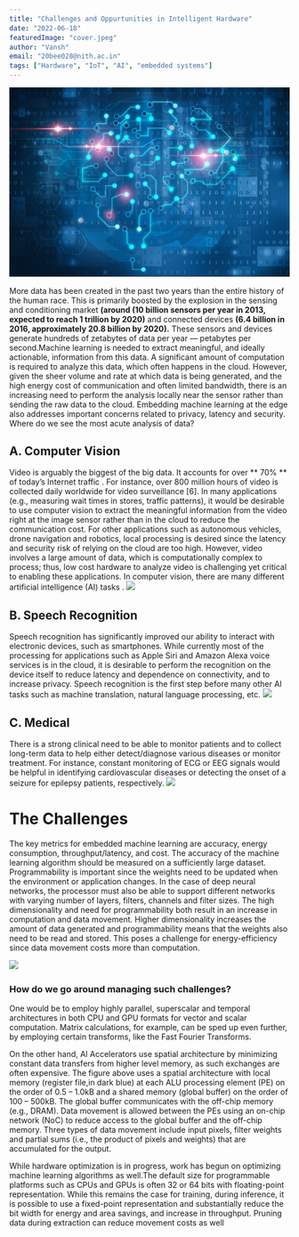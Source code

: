 ```yaml
---
title: "Challenges and Oppurtunities in Intelligent Hardware"
date: "2022-06-18"
featuredImage: "cover.jpeg"
author: "Vansh"
email: "20bee028@nith.ac.in"
tags: ["Hardware", "IoT", "AI", "embedded systems"]
---
```


![Cover Image](./cover.jpeg)

More data has been created in the past two years than the entire history of the human race.
This is primarily boosted by the explosion in the sensing and conditioning market **(around (10 billion sensors per year in 2013, expected to reach 1 trillion by 2020)** and connected devices **(6.4 billion in 2016, approximately 20.8 billion by 2020).** These sensors and devices generate hundreds of zetabytes of data per year — petabytes per second.Machine learning is needed to extract meaningful, and ideally actionable, information from this data. A significant amount of computation is required to analyze this data, which often happens in the cloud.
However, given the sheer volume and rate at which data is being generated, and the high energy cost of communication and often limited bandwidth, there is an increasing need to perform the analysis locally near the sensor rather than sending the raw data to the cloud. Embedding machine learning at the edge also addresses important concerns related to privacy, latency and security. Where do we see the most acute analysis of data?

## **A. Computer Vision**

Video is arguably the biggest of the big data. It accounts for over ** 70% ** of today’s Internet traffic . For instance, over 800 million hours of video is collected daily worldwide for video surveillance [6]. In many applications (e.g., measuring wait times in stores, traffic patterns), it would be desirable to use computer vision to extract the meaningful information from the video right at the image sensor rather than in the cloud to reduce the communication cost. For other applications such as autonomous vehicles, drone navigation and robotics, local processing is desired since the latency and security risk of relying on the cloud are too high. However, video involves a large amount of data, which is computationally complex to process; thus, low cost hardware to analyze video is challenging yet critical to enabling these applications. In computer vision, there are many different artificial intelligence (AI) tasks .
[![](https://miro.medium.com/max/1200/1*Mn8VKKEW-3rv6opELKZl8A.jpeg)](https://miro.medium.com/max/1200/1*Mn8VKKEW-3rv6opELKZl8A.jpeg)

## **B. Speech Recognition**

Speech recognition has significantly improved our ability to interact with electronic devices, such as smartphones. While currently most of the processing for applications such as Apple Siri and Amazon Alexa voice services is in the cloud, it is desirable to perform the recognition on the device itself to reduce latency and dependence on connectivity, and to increase privacy. Speech recognition is the first step before many other AI tasks such as machine translation, natural language processing, etc.
![](https://miro.medium.com/max/1400/0*dNTIx78ATaFN-mn-.jpeg)

## **C. Medical**

There is a strong clinical need to be able to monitor patients and to collect long-term data to help either detect/diagnose various diseases or monitor treatment. For instance, constant monitoring of ECG or EEG signals would be helpful in identifying cardiovascular diseases or detecting the onset of a seizure for epilepsy patients, respectively.
![](https://miro.medium.com/max/1024/0*ahrWazH5xmkMGDK2.jpg)

# **The Challenges**

The key metrics for embedded machine learning are accuracy, energy consumption, throughput/latency, and cost. The accuracy of the machine learning algorithm should be measured on a sufficiently large dataset. Programmability is important since the weights need to be updated when the environment or application changes. In the case of deep neural networks, the processor must also be able to support different networks with varying number of layers, filters, channels and filter sizes.
The high dimensionality and need for programmability both result in an increase in computation and data movement. Higher dimensionality increases the amount of data generated and programmability means that the weights also need to be read and stored. This poses a challenge for energy-efficiency since data movement costs more than computation.

[![](https://i.imgur.com/y7ibZvv.png)](https://imgur.com/a/e0qSTX8)

### How do we go around managing such challenges?

One would be to employ highly parallel, superscalar and temporal architectures in both CPU and GPU formats for vector and scalar computation. Matrix calculations, for example, can be sped up even further, by employing certain transforms, like the Fast Fourier Transforms.

On the other hand, AI Accelerators use spatial architecture by minimizing constant data transfers from higher level memory, as such exchanges are often expensive.
The figure above uses a spatial architecture with local memory (register file,in dark blue) at each ALU processing element (PE) on the order of 0.5 – 1.0kB and a shared memory (global buffer) on the order of 100 – 500kB. The global buffer communicates with the off-chip memory (e.g., DRAM). Data movement is allowed between the PEs using an on-chip network (NoC) to reduce access to the global buffer and the off-chip memory. Three types of data movement include input pixels, filter weights and partial sums (i.e., the product of pixels and weights) that are accumulated for the output.

While hardware optimization is in progress, work has begun on optimizing machine learning algorithms as well.The default size for programmable platforms such as CPUs and GPUs is often 32 or 64 bits with floating-point representation. While this remains the case for training, during inference, it is possible to use a fixed-point representation and substantially reduce the bit width for energy and area savings, and increase in throughput. Pruning data during extraction can reduce movement costs as well

